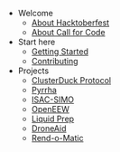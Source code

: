 - Welcome
  - [About Hacktoberfest](README.md)
  - [About Call for Code](welcome/about_cfc.md)
- Start here
  - [Getting Started](getting_started/README.md)
  - [Contributing](getting_started/contribution.md)
- Projects
  - [ClusterDuck Protocol](projects/clusterduck-protocol.md)
  - [Pyrrha](projects/pyrrha.md)
  - [ISAC-SIMO](projects/isac-simo.md)
  - [OpenEEW](projects/openeew.md)
  - [Liquid Prep](projects/liquid-prep.md)
  - [DroneAid](projects/droneaid.md)
  - [Rend-o-Matic](projects/rend-o-matic.md)
